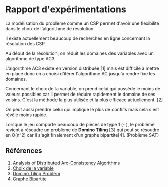 # Rapport d'expérimentations

La modélisation du problème comme un CSP permet d'avoir une flexibilité dans le choix de l'algorithme de résolution.

Il existe actuellement beaucoup de recherches en ligne concernant la résolution des CSP.

Au début de la résolution, on réduit les domaines des variables avec un algorithme de type AC3.

L'algorithme AC3 existe en version distribuée [1] mais est difficile à mettre en place donc on a choisi d'itérer l'algorithme AC jusqu'à rendre fixe les domaines.

Concernant le choix de la variable, on prend celui qui possède le moins de valeurs possibles car il permet de réduire rapidement le domaine de ses voisins. C'est la méthode la plus utilisée et la plus efficace actuellement. [2]

On peut aussi prendre celui qui implique le plus de conflits mais cela s'est révélé moins rapide.

Lorsque le jeu comporte beaucoup de pièces de type 1 (- ), le problème revient à résoudre un problème de **Domino Tiling** [3] qui peut se résoudre en O(n^2) car il s'agit finalement d'un graphe bipartite[4]. (Problème SAT)

## Références

1. [Analysis of Distributed Arc-Consistency Algorithms](http://citeseerx.ist.psu.edu/viewdoc/download?doi=10.1.1.53.9938&rep=rep1&type=pdf)
2. [Choix de la variable](https://ktiml.mff.cuni.cz/~bartak/constraints/ordering.html)
3. [Domino Tiling Problem](http://www.math.cmu.edu/~bwsulliv/domino-tilings.pdf)
4. [Graphe Bipartite](http://math.uchicago.edu/~may/REU2015/REUPapers/Borys.pdf)
